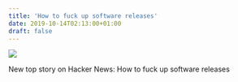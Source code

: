 ```yaml
---
title: 'How to fuck up software releases'
date: 2019-10-14T02:13:00+01:00
draft: false
---
```


![](https://ifttt.com/images/no_image_card.png)  

New top story on Hacker News: How to fuck up software releases
